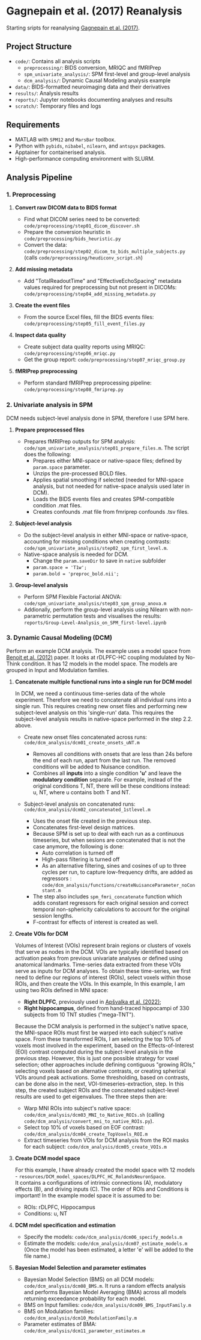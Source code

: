 # Gagnepain et al. (2017) Reanalysis

Starting sripts for reanalysing [Gagnepain et al. (2017)](https://doi.org/10.1523/JNEUROSCI.2732-16.2017).

## Project Structure

- `code/`: Contains all analysis scripts
  - `preprocessing/`: BIDS conversion, MRIQC and fMRIPrep
  - `spm_univariate_analysis/`: SPM first-level and group-level analysis
  - `dcm_analysis/`: Dynamic Causal Modeling analysis example
- `data/`: BIDS-formatted neuroimaging data and their derivatives
- `results/`: Analysis results
- `reports/`: Jupyter notebooks documenting analyses and results
- `scratch/`: Temporary files and logs

## Requirements

- MATLAB with `SPM12` and `MarsBar` toolbox.
- Python with `pybids`, `nibabel`, `nilearn`, and `antspyx` packages.
- Apptainer for containerised analysis.
- High-performance computing environment with SLURM.

## Analysis Pipeline

### 1. Preprocessing

1. **Convert raw DICOM data to BIDS format**
   - Find what DICOM series need to be converted: `code/preprocessing/step01_dicom_discover.sh`
   - Prepare the conversion heuristic in `code/preprocessing/bids_heuristic.py`
   - Convert the data: `code/preprocessing/step02_dicom_to_bids_multiple_subjects.py` (calls `code/preprocessing/heudiconv_script.sh`)

2. **Add missing metadata**
   - Add "TotalReadoutTime" and "EffectiveEchoSpacing" metadata values required for preprocessing but not present in DICOMs: `code/preprocessing/step04_add_missing_metadata.py`

3. **Create the event files**
   - From the source Excel files, fill the BIDS events files: `code/preprocessing/step05_fill_event_files.py`

4. **Inspect data quality**
    - Create subject data quality reports using MRIQC: `code/preprocessing/step06_mriqc.py`
    - Get the group report: `code/preprocessing/step07_mriqc_group.py`

5. **fMRIPrep preprocessing**
   - Perform standard fMRIPrep preprocessing pipeline: `code/preprocessing/step08_fmriprep.py`

### 2. Univariate analysis in SPM
DCM needs subject-level analysis done in SPM, therefore I use SPM here. 

1. **Prepare preprocessed files**
   - Prepares fMRIPrep outputs for SPM analysis: `code/spm_univariate_analysis/step01_prepare_files.m`. The script does the following:
      - Prepares either MNI-space or native-space files; defined by `param.space` parameter. 
      - Unzips the pre-processed BOLD files.
      - Applies spatial smoothing if selected (needed for MNI-space analysis, but not needed for native-space analysis used later in DCM).
      - Loads the BIDS events files and creates SPM-compatible condition .mat files.
      - Creates confounds .mat file from fmriprep confounds .tsv files.

2. **Subject-level analysis**
   - Do the subject-level analysis in either MNI-space or native-space, accounting for missing conditions when creating contrasts: `code/spm_univariate_analysis/step02_spm_first_level.m`. 
   - Native-space analysis is needed for DCM. 
      - Change the `param.saveDir` to save in `native` subfolder
      - `param.space = 'T1w';`
      - `param.bold = 'preproc_bold.nii';`

3. **Group-level analysis**
    - Perform SPM Flexible Factorial ANOVA: `code/spm_univariate_analysis/step03_spm_group_anova.m`
    - Addionally, perform the group-level analysis using Nilearn with non-parametric permutation tests and visualises the results: `reports/Group-Level-Analysis_on_SPM_first-level.ipynb`

### 3. Dynamic Causal Modeling (DCM)
Perform an example DCM analysis. The example uses a model space from [Benoit et al. (2012)](https://doi.org/10.1016/j.neuron.2012.07.025) paper. It looks at rDLPFC-HC coupling modulated by No-Think condition. It has 12 models in the model space. The models are grouped in Input and Modulation families. 

1. **Concatenate multiple functional runs into a single run for DCM model**

    In DCM, we need a continuous time-series data of the whole experiment. Therefore we need to concatenate all individual runs into a single run. This requires creating new onset files and performing new subject-level analysis on this 'single-run' data. This requires the subject-level analysis results in native-space performed in the step 2.2. above. 

    - Create new onset files concatenated across runs: `code/dcm_analysis/dcm01_create_onsets_uNT.m`
      - Removes all conditions with onsets that are less than 24s before the end of each run, apart from the last run. The removed conditions will be added to Nuisance condition. 
      - Combines all **inputs** into a single condition **'u'** and leave the **modulatory condition** separate. For example, instead of the original conditions T, NT, there will be these conditions instead: u, NT, where u contains both T and NT.

    - Subject-level analysis on concatenated runs: `code/dcm_analysis/dcm02_concatenated_1stlevel.m`
      - Uses the onset file created in the previous step.
      - Concatenates first-level design matrices. 
      - Because SPM is set up to deal with each run as a continuous timeseries, but when sesions are concatenated that is not the case anymore, the following is done:
        - Auto correlation is turned off
        - High-pass filtering is turned off
        - As an alternative filtering, sines and cosines of up to three cycles per run, to capture low-frequency drifts, are added as regressors : `code/dcm_analysis/functions/createNuisanceParameter_noConstant.m`
      - The step also includes `spm_fmri_concatenate` function which adds constant regressors for each original session and correct temporal non-sphericity calculations to account for the original session lengths.
      - F-contrast for effects of interest is created as well. 

2. **Create VOIs for DCM**

    Volumes of Interest (VOIs) represent brain regions or clusters of voxels that serve as nodes in the DCM. VOIs are typically identified based on activation peaks from previous univariate analyses or defined using anatomical landmarks. Time-series data extracted from these VOIs serve as inputs for DCM analyses. To obtain these time-series, we first need to define our regions of interest (ROIs), select voxels within those ROIs, and then create the VOIs. 
    In this example, In this example, I am using two ROIs defined in MNI space:  
    - **Right DLPFC**, previously used in [Apšvalka et al. (2022)](https://www.nature.com/articles/s41467-021-27926-w);  
    - **Right hippocampus**, defined from hand-traced hippocampi of 330 subjects from 10 TNT studies ("mega-TNT").  

    Because the DCM analysis is performed in the subject's native space, the MNI-space ROIs must first be warped into each subject's native space. From these transformed ROIs, I am selecting the top 10% of voxels most involved in the experiment, based on the Effects-of-Interest (EOI) contrast computed during the subject-level analysis in the previous step. However, this is just one possible strategy for voxel selection; other approaches include defining contiguous "growing ROIs," selecting voxels based on alternative contrasts, or creating spherical VOIs around peak activations. Some thresholding, based on contrasts, can be done also in the next, VOI-timeseries-extraction, step. In this step, the created subject ROIs and the concatenated subject-level results are used to get eigenvalues. 
    The three steps then are:

      - Warp MNI ROIs into subject's native space: `code/dcm_analysis/dcm03_MNI_to_Native_ROIs.sh` (calling `code/dcm_analysis/convert_mni_to_native_ROIs.py`).
      - Select top 10% of voxels based on EOF contrast: `code/dcm_analysis/dcm04_create_TopVoxels_ROI.m`
      - Extract timeseries from VOIs for DCM analysis from the ROI masks for each subject: `code/dcm_analysis/dcm05_create_VOIs.m`

3. **Create DCM model space**

    For this example, I have already created the model space with 12 models - `resources/DCM_model_spaces/DLPFC_HC_RolandsNeuronSpace`.  
    It contains a configurations of intrinsic connections (A), modulatory effects (B), and driving inputs (C).
    The order of ROIs and Conditions is important! In the example model space it is assumed to be:  

      - ROIs: rDLPFC, Hippocampus  
      - Conditions: u, NT

4. **DCM mdel specification and estimation**

      - Specify the models: `code/dcm_analysis/dcm06_specify_models.m`
      - Estimate the models: `code/dcm_analysis/dcm07_estimate_models.m` (Once the model has been estimated, a letter 'e' will be added to the file name.)

5. **Bayesian Model Selection and parameter estimates**

    - Bayesian Model Selection (BMS) on all DCM models: `code/dcm_analysis/dcm08_BMS.m`. It runs a random effects analysis and performs Bayesian Model Averaging (BMA) across all models returning exceedance probability for each model.
    - BMS on Input families: `code/dcm_analysis/dcm09_BMS_InputFamily.m`
    - BMS on Modulation families: `code/dcm_analysis/dcm10_ModulationFamily.m`
    - Parameter estimates of BMA: `code/dcm_analysis/dcm11_parameter_estimates.m`

